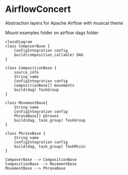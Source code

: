 # AirflowConcert
Abstraction layers for Apache Airflow with musical theme

Mount examples folder on airflow dags folder

```mermaid
classDiagram
class ComposerBase {
    ConfigIntegration config
    build(composition_callable) DAG
}

class CompositionBase {
    source_info
    String name
    ConfigIntegration config
    CompositionBase[] movements
    build(dag) TaskGroup
}

class MovementBase{
    String name
    ConfigIntegration config
    PhraseBase[] phrases
    build(dag, task_group) TaskGroup
}

class PhraseBase {
    String name
    ConfigIntegration config
    build(dag, task_group) TaskMixin
}

ComposerBase --> CompositionBase
CompositionBase --> MovementBase
MovementBase --> PhraseBase
```